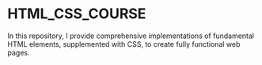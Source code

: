 # HTML_CSS_COURSE

In this repository, I provide comprehensive implementations of fundamental HTML elements, supplemented with CSS, to create fully functional web pages.
